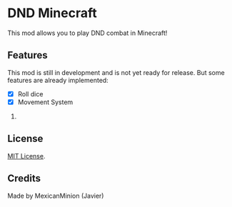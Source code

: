 # DND Minecraft

This mod allows you to play DND combat in Minecraft!

## Features

This mod is still in development and is not yet ready for release.
But some features are already implemented:

- [x] Roll dice
- [x] Movement System
1.

## License

[MIT License](./LICENSE.md).

## Credits
Made by MexicanMinion (Javier)
